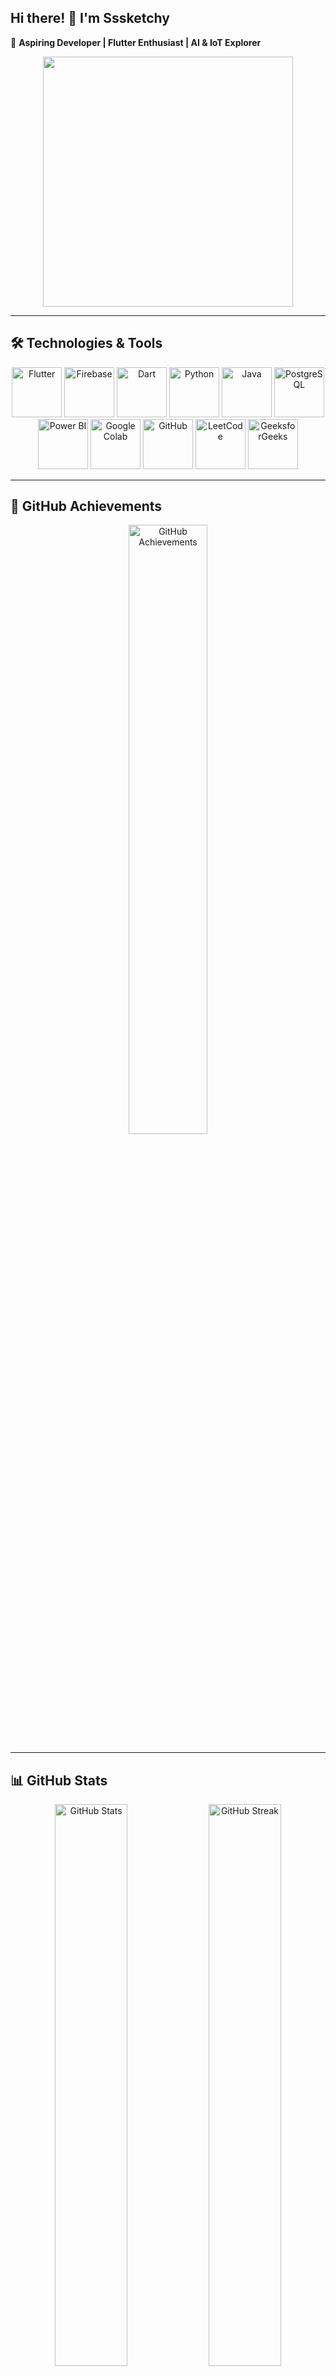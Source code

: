 ## Hi there! 👋 I'm Sssketchy  

🚀 **Aspiring Developer | Flutter Enthusiast | AI & IoT Explorer**  

<div align="center">
  <img src="https://media.giphy.com/media/qgQUggAC3Pfv687qPC/giphy.gif" width="400px"/>
</div>

---

## 🛠️ Technologies & Tools  

<p align="center">
  <img src="https://cdn.jsdelivr.net/gh/devicons/devicon/icons/flutter/flutter-original.svg" alt="Flutter" width="80" height="80" />
  <img src="https://cdn.jsdelivr.net/gh/devicons/devicon/icons/firebase/firebase-plain.svg" alt="Firebase" width="80" height="80" />
  <img src="https://cdn.jsdelivr.net/gh/devicons/devicon/icons/dart/dart-original.svg" alt="Dart" width="80" height="80" />
  <img src="https://cdn.jsdelivr.net/gh/devicons/devicon/icons/python/python-original.svg" alt="Python" width="80" height="80" />
  <img src="https://cdn.jsdelivr.net/gh/devicons/devicon/icons/java/java-original.svg" alt="Java" width="80" height="80" />
  <img src="https://cdn.jsdelivr.net/gh/devicons/devicon/icons/postgresql/postgresql-original.svg" alt="PostgreSQL" width="80" height="80" />
  <img src="https://upload.wikimedia.org/wikipedia/commons/c/cf/New_Power_BI_Logo.svg" alt="Power BI" width="80" height="80" />
  <img src="https://upload.wikimedia.org/wikipedia/commons/d/d0/Google_Colaboratory_SVG_Logo.svg" alt="Google Colab" width="80" height="80" />
  <img src="https://cdn.jsdelivr.net/gh/devicons/devicon/icons/github/github-original.svg" alt="GitHub" width="80" height="80" />
  <img src="https://upload.wikimedia.org/wikipedia/commons/1/19/LeetCode_logo_black.png" alt="LeetCode" width="80" height="80" />
  <img src="https://upload.wikimedia.org/wikipedia/commons/4/43/GeeksforGeeks.svg" alt="GeeksforGeeks" width="80" height="80" />
</p>  

---

## 🏅 GitHub Achievements  

<p align="center">
  <img src="https://github-profile-trophy.vercel.app/?username=Sssketchy&theme=radical&column=8&margin-w=25&margin-h=25&no-bg=true&no-frame=true" alt="GitHub Achievements" width="50%"/>
</p>  

---

## 📊 GitHub Stats  

<p align="center">
  <img src="https://github-readme-stats.vercel.app/api?username=Sssketchy&show_icons=true&theme=radical" alt="GitHub Stats" width="48%" />
  <img src="https://github-readme-streak-stats.herokuapp.com/?user=Sssketchy&theme=radical" alt="GitHub Streak" width="48%" />
</p>  

---

## 🌈 RGB Glowing Effect  

GitHub doesn’t support CSS animations directly, but you can achieve a **continuous RGB glowing border effect** using an SVG animation.  

Here’s a hosted **RGB glowing frame** that you can embed:  

![Glowing Border](https://raw.githubusercontent.com/Sssketchy/your-repo/main/glowing-border.svg)

---

## 💡 About Me  
- 🚀 Building **ServiceGenie**  
- 🌱 Learning **Flutter, Firebase, and Data Science**  
- 🤝 Open to collaborations on **Flutter & AI projects**  
- 🎯 Solving problems on **LeetCode & GeeksforGeeks**  
- 🎧 Music fuels my code!  
- 📫 Connect on **[LinkedIn](https://www.linkedin.com/in/yashwanth-vignesh-k-264033344/)**  

---
